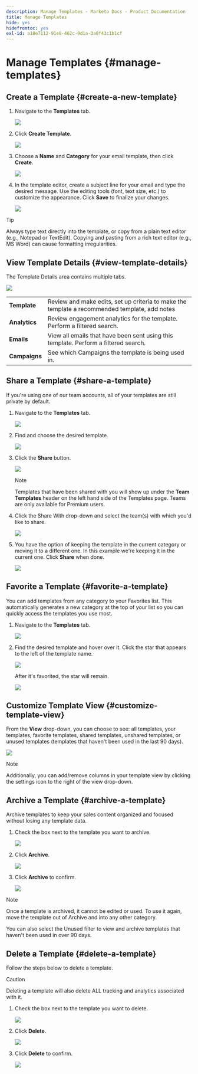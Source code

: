 ```yaml
---
description: Manage Templates - Marketo Docs - Product Documentation
title: Manage Templates
hide: yes
hidefromtoc: yes
exl-id: a18e7112-91e8-462c-9d1a-3a0f43c1b1cf
---
```

# Manage Templates {#manage-templates}

## Create a Template {#create-a-new-template}

1. Navigate to the **Templates** tab.

   ![](assets/manage-templates-1.png)

1. Click **Create Template**.

   ![](assets/manage-templates-2.png)

1. Choose a **Name** and **Category** for your email template, then click **Create**.

   ![](assets/manage-templates-3.png)

1. In the template editor, create a subject line for your email and type the desired message. Use the editing tools (font, text size, etc.) to customize the appearance. Click **Save** to finalize your changes.

   ![](assets/manage-templates-4.png)

>[!TIP]
>
>Always type text directly into the template, or copy from a plain text editor (e.g., Notepad or TextEdit). Copying and pasting from a rich text editor (e.g., MS Word) can cause formatting irregularities.

## View Template Details {#view-template-details}

The Template Details area contains multiple tabs.

   ![](assets/manage-templates-4a.png)

<table>
 <tr>
  <td><strong>Template</strong></td>
  <td>Review and make edits, set up criteria to make the template a recommended template, add notes</td>
 </tr>
 <tr>
  <td><strong>Analytics</strong></td>
  <td>Review engagement analytics for the template. Perform a filtered search.</td>
 </tr>
 <tr>
  <td><strong>Emails</strong></td>
  <td>View all emails that have been sent using this template. Perform a filtered search.</td>
 </tr>
 <tr>
  <td><strong>Campaigns</strong></td>
  <td>See which Campaigns the template is being used in.</td>
 </tr>
</table>

## Share a Template {#share-a-template}

If you're using one of our team accounts, all of your templates are still private by default.

1. Navigate to the **Templates** tab.

   ![](assets/manage-templates-5.png)

1. Find and choose the desired template.

   ![](assets/manage-templates-6.png)

1. Click the **Share** button.

   ![](assets/manage-templates-7.png)

   >[!NOTE]
   >
   >Templates that have been shared with you will show up under the **Team Templates** header on the left hand side of the Templates page. Teams are only available for Premium users.

1. Click the Share With drop-down and select the team(s) with which you'd like to share.

   ![](assets/manage-templates-8.png)

1. You have the option of keeping the template in the current category or moving it to a different one. In this example we're keeping it in the current one. Click **Share** when done.

   ![](assets/manage-templates-9.png)

## Favorite a Template {#favorite-a-template}

You can add templates from any category to your Favorites list. This automatically generates a new category at the top of your list so you can quickly access the templates you use most.

1. Navigate to the **Templates** tab.

   ![](assets/manage-templates-10.png)

1. Find the desired template and hover over it. Click the star that appears to the left of the template name.

   ![](assets/manage-templates-11.png)

   After it's favorited, the star will remain.

   ![](assets/manage-templates-12.png)

## Customize Template View {#customize-template-view}

From the **View** drop-down, you can choose to see: all templates, your templates, favorite templates, shared templates, unshared templates, or unused templates (templates that haven't been used in the last 90 days).

   ![](assets/manage-templates-13.png)

>[!NOTE]
>
>Additionally, you can add/remove columns in your template view by clicking the settings icon to the right of the view drop-down.

## Archive a Template {#archive-a-template}

Archive templates to keep your sales content organized and focused without losing any template data.

1. Check the box next to the template you want to archive.

   ![](assets/manage-templates-14.png)

1. Click **Archive**.

   ![](assets/manage-templates-15.png)

1. Click **Archive** to confirm.

   ![](assets/manage-templates-16.png)

>[!NOTE]
>
>Once a template is archived, it cannot be edited or used. To use it again, move the template out of Archive and into any other category.

You can also select the Unused filter to view and archive templates that haven't been used in over 90 days.

## Delete a Template {#delete-a-template}

Follow the steps below to delete a template.

>[!CAUTION]
>
>Deleting a template will also delete ALL tracking and analytics associated with it.

1. Check the box next to the template you want to delete.

   ![](assets/manage-templates-17.png)

1. Click **Delete**.

   ![](assets/manage-templates-18.png)

1. Click **Delete** to confirm.

   ![](assets/manage-templates-19.png)
